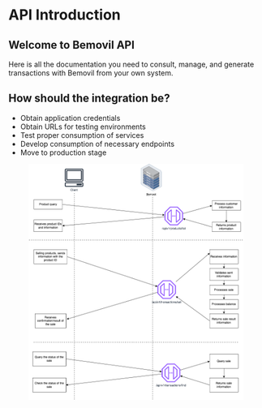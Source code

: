 # API Introduction

## Welcome to Bemovil API

Here is all the documentation you need to consult, manage, and generate transactions with Bemovil from your own system.

## How should the integration be?

* Obtain application credentials
* Obtain URLs for testing environments
* Test proper consumption of services
* Develop consumption of necessary endpoints
* Move to production stage

<figure><img src="../../.gitbook/assets/flujo_bemovil.drawio.png" alt=""><figcaption></figcaption></figure>
